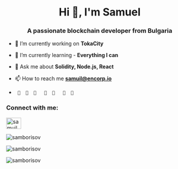 <h1 align="center">Hi 👋, I'm Samuel</h1>
<h3 align="center">A passionate blockchain developer from Bulgaria</h3>

- 🔭 I’m currently working on **TokaCity**

- 🌱 I’m currently learning - **Everything I can**

- 💬 Ask me about **Solidity, Node.js, React**

- 📫 How to reach me **samuil@encorp.io**

-      🌳  🪷  🪺   🪷  🪺   🪷  🌳

<h3 align="left">Connect with me:</h3>
<p align="left">
<a href="https://www.linkedin.com/in/samuil-borisov-a350aa220/" target="blank"><img align="center" src="https://raw.githubusercontent.com/rahuldkjain/github-profile-readme-generator/master/src/images/icons/Social/linked-in-alt.svg" alt="samuil borisov" height="30" width="40" /></a>
</p>



<p><img align="center" src="https://github-readme-streak-stats.herokuapp.com/?user=samborisov&theme=dark" alt="samborisov" /></p>

<p><img align="center" src="https://github-readme-stats.vercel.app/api/top-langs?username=samborisov&show_icons=true&locale=en&layout=compact&theme=dark" alt="samborisov" /></p>

<p align="left"> <img src="https://komarev.com/ghpvc/?username=samborisov&label=Profile%20views&color=0e75b6&style=flat" alt="samborisov" /> </p>

<!--
**SamBorisov/SamBorisov** is a ✨ _special_ ✨ repository because its `README.md` (this file) appears on your GitHub profile.

Here are some ideas to get you started:

- 🔭 I’m currently working on ...
- 🌱 I’m currently learning ...
- 👯 I’m looking to collaborate on ...
- 🤔 I’m looking for help with ...
- 💬 Ask me about ...
- 📫 How to reach me: ...
- 😄 Pronouns: ...
- ⚡ Fun fact: ...
-->
